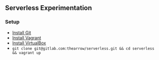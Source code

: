 ## Serverless Experimentation


### Setup
- [Install Git](https://git-scm.com/downloads)
- [Install Vagrant](https://www.vagrantup.com/downloads.html)
- [Install VirtualBox](https://www.virtualbox.org/wiki/Downloads)
- `git clone git@gitlab.com:thearrow/serverless.git && cd serverless && vagrant up`